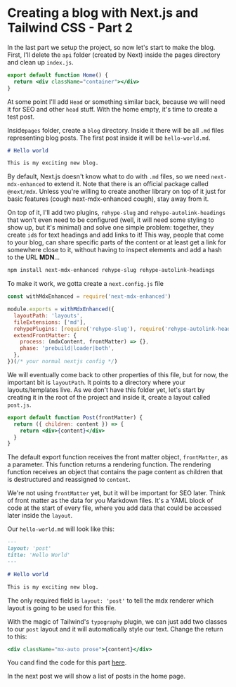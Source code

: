 # Creating a blog with Next.js and Tailwind CSS - Part 2

In the last part we setup the project, so now let's start to make the blog. First, I'll delete the `api` folder (created by Next) inside the pages directory and clean up `index.js`.

```jsx
export default function Home() {
  return <div className="container"></div>
}
```

At some point I'll add `Head` or something similar back, because we will need it for SEO and other `head` stuff. With the home empty, it's time to create a test post.

Inside`pages` folder, create a `blog` directory. Inside it there will be all `.md` files representing blog posts. The first post inside it will be `hello-world.md`.

```markdown
# Hello world

This is my exciting new blog.
```

By default, Next.js doesn't know what to do with `.md` files, so we need `next-mdx-enhanced` to extend it. Note that there is an official package called `@next/mdx`. Unless you're willing to create another library on top of it just for basic features (cough next-mdx-enhanced cough), stay away from it.

On top of it, I'll add two plugins, `rehype-slug` and `rehype-autolink-headings` that won't even need to be configured (well, it will need some styling to show up, but it's minimal) and solve one simple problem: together, they create `id`s for text headings and add links to it! This way, people that come to your blog, can share specific parts of the content or at least get a link for somewhere close to it, without having to inspect elements and add a hash to the URL **MDN**...

```sh
npm install next-mdx-enhanced rehype-slug rehype-autolink-headings
```

To make it work, we gotta create a `next.config.js` file

```js
const withMdxEnhanced = require('next-mdx-enhanced')

module.exports = withMdxEnhanced({
  layoutPath: 'layouts',
  fileExtensions: ['md'],
  rehypePlugins: [require('rehype-slug'), require('rehype-autolink-headings')],
  extendFrontMatter: {
    process: (mdxContent, frontMatter) => {},
    phase: 'prebuild|loader|both',
  },
})(/* your normal nextjs config */)
```

We will eventually come back to other properties of this file, but for now, the important bit is `layoutPath`. It points to a directory where your layouts/templates live. As we don't have this folder yet, let's start by creating it in the root of the project and inside it, create a layout called `post.js`.

```jsx
export default function Post(frontMatter) {
  return ({ children: content }) => {
    return <div>{content}</div>
  }
}
```

The default export function receives the front matter object, `frontMatter`, as a parameter. This function returns a rendering function. The rendering function receives an object that contains the page content as children that is destructured and reassigned to `content`.

We're not using `frontMatter` yet, but it will be important for SEO later. Think of front matter as the data for you Markdown files. It's a YAML block of code at the start of every file, where you add data that could be accessed later inside the `layout`.

Our `hello-world.md` will look like this:

```markdown
---
layout: 'post'
title: 'Hello World'
---

# Hello world

This is my exciting new blog.
```

The only required field is `layout: 'post'` to tell the mdx renderer which layout is going to be used for this file.

With the magic of Tailwind's `typography` plugin, we can just add two classes to our `post` layout and it will automatically style our text. Change the return to this:

```jsx
<div className="mx-auto prose">{content}</div>
```

You cand find the code for this part [here](https://github.com/estevanmaito/temp-blog/tree/tutorial-part-2).

In the next post we will show a list of posts in the home page.
